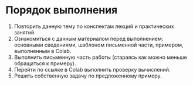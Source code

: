 # Порядок выполнения

1. Повторить данную тему по конспектам лекций и практических занятий.
2. Ознакомиться с данным материалом перед выполнением: основными сведениями, шаблоном письменной части, примером, выполненным в Colab.
3. Выполнить письменную часть работы \(стараясь как можно меньше обращаться к примеру\).
4. Перейти по ссылке в  Colab  выполнить проверку вычислений.
5. Решить собственную задачу по предложенному примеру.

